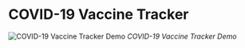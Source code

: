 # COVID-19 Vaccine Tracker

![ COVID-19 Vaccine Tracker Demo](assets/World_COVID_Vaccination_gif.gif)
_COVID-19 Vaccine Tracker Demo_
